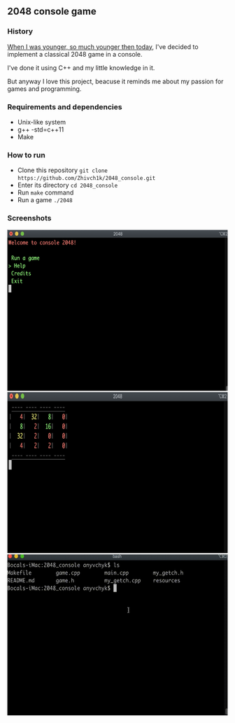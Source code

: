 ## 2048 console game

### History
[When I was younger, so much younger then today](https://youtu.be/2Q_ZzBGPdqE?t=10), I've decided to implement a classical 2048 game in a console.

I've done it using C++ and my little knowledge in it.

But anyway I love this project, beacuse it reminds me about my passion for games and programming.

### Requirements and dependencies
* Unix-like system
* g++ -std=c++11
* Make

### How to run
* Clone this repository `git clone https://github.com/Zhivch1k/2048_console.git`
* Enter its directory `cd 2048_console`
* Run `make` command
* Run a game `./2048`

### Screenshots
<img src="resources/image1.png" alt="Example screenshot 1" width="623" height="368">

<img src="resources/image2.png" alt="Example screenshot 1" width="623" height="368">

<img src="resources/example.gif" alt="Example screenshot 1" width="623" height="368">
